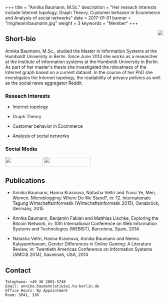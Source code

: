 +++
title = "Annika Baumann, M.Sc."
description = "Her reseach interests include Internet topology, Graph Theory, Customer behavior in Ecommerce and Analysis of social networks"
date = 2017-01-01
banner = "img/team/baumann.jpg"
weight = 3
keywords = "Member"
+++


<img align="right" src="/blog/img/team/baumann.jpeg">

## Short-bio
Annika Baumann, M.Sc., studied the Master in Information Systems at the Humboldt University in Berlin. Since June 2013 she works as a researcher at the Institute of information systems at the Humboldt University in Berlin. As part of her master's thesis she investigated the robustness of the Internet graph based on a current dataset. In the course of her PhD she investigates the Internet topology, the readability of privacy policies as well as the social news aggregator Reddit.
<br/>


### Reseach Interests

- Internet topology

- Graph Theory

- Customer behavior in Ecommerce

- Analysis of social networks

### Social Media
[<img width = "120" height = "30" src = /blog/img/sign/linkedin.png >](https://www.linkedin.com/in/annika-baumann-61b51b75/) [<img width = "150" height = "30" src = /blog/img/sign/researchgate.png >](https://www.researchgate.net/profile/Annika_Baumann2)


## Publications

- Annika Baumann, Hanna Krasnova, Natasha Veltri and Yunsi Ye, Men, Women, Microblogging: Where Do We Stand?, in: 12. Internationale Tagung Wirtschaftsinformatik (Wirtschaftsinformatik 2015), Osnabrück, Germany, 2015

- Annika Baumann, Benjamin Fabian and Matthias Lischke, Exploring the Bitcoin Network, in: 10th International Conference on Web Information Systems and Technologies (WEBIST), Barcelona, Spain, 2014

- Natasha Veltri, Hanna Krasnova, Annika Baumann and Neena Kalayamthanam, Gender Differences in Online Gaming: A Literature Review, in: Twentieth Americas Conference on Information Systems (AMCIS 2014), Savannah, USA, 2014

##  Contact



	Telephone: +49 30 2093-5740
	Email: annika.baumann[at]wiwi.hu-berlin.de
	Office Hours: By Appointment
	Room: SPA1, 336
